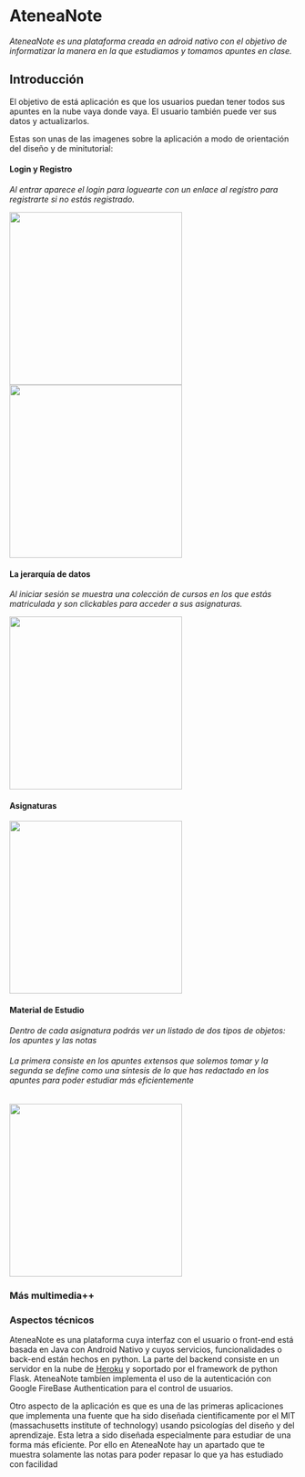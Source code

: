 # AteneaNote


_AteneaNote es una plataforma creada en adroid nativo con el objetivo de informatizar la manera en la que estudiamos y tomamos apuntes en clase._
 
## Introducción
 El objetivo de está aplicación es que los usuarios puedan tener todos sus apuntes en la nube vaya donde vaya. El usuario también puede ver sus datos y actualizarlos.
 
Estas son unas de las imagenes sobre la aplicación a modo de orientación del diseño y de minitutorial:

#### Login y Registro
 _Al entrar aparece el login para loguearte con un enlace al registro para registrarte si no estás registrado._

<img src="fotos/login.png" width="303"/> <img src="img/registro.jpg" width="303"/>

#### La jerarquía de datos

_Al iniciar sesión se muestra una colección de cursos en los que estás matriculada y son clickables para acceder a sus asignaturas._

<img src="img/232.png" width="303"/>

#### Asignaturas

<img src="img/subjects.jpg" width="303"/>

#### Material de Estudio

_Dentro de cada asignatura podrás ver un listado de dos tipos de objetos: los *apuntes* y las *notas*_

###### La primera consiste en los apuntes extensos que solemos tomar y la segunda se define como una síntesis de lo que has redactado en los apuntes para poder estudiar más eficientemente

<img src="img/busqueda.gif" width="303"/>

### Más multimedia++



### Aspectos técnicos
AteneaNote es una plataforma cuya interfaz con el usuario o front-end está basada en Java con Android Nativo y cuyos servicios, 
funcionalidades o back-end están hechos en python. La parte del backend consiste en un servidor en la nube de [Heroku](https://heroku.com) y soportado por el framework
de python Flask. AteneaNote tambíen implementa el uso de la autenticación con Google FireBase Authentication para el control de usuarios.

Otro aspecto de la aplicación es que es una de las primeras aplicaciones que implementa una fuente que ha sido diseñada cientificamente por el MIT (massachusetts institute of technology)
usando psicologías del diseño y del aprendizaje. Esta letra a sido diseñada especialmente para estudiar de una forma más eficiente. Por ello en AteneaNote hay un apartado que te muestra solamente las notas para poder repasar lo que ya has estudiado con facilidad
